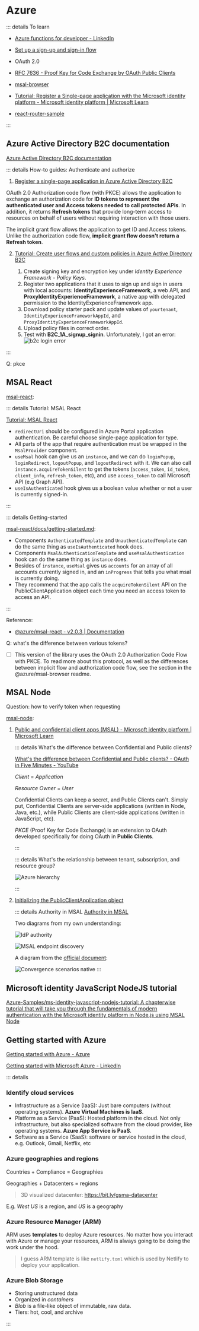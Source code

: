 # Azure <Tag variant="brand" value="15 h" />

::: details To learn

- [Azure functions for developer - LinkedIn](https://www.linkedin.com/learning/azure-functions-for-developers)

- [Set up a sign-up and sign-in flow](https://learn.microsoft.com/en-us/azure/active-directory-b2c/add-sign-up-and-sign-in-policy?pivots=b2c-user-flow)

- OAuth 2.0

- [RFC 7636 - Proof Key for Code Exchange by OAuth Public Clients](https://datatracker.ietf.org/doc/html/rfc7636#section-6.2)

- [msal-browser](https://github.com/AzureAD/microsoft-authentication-library-for-js/tree/dev/lib/msal-browser)

- [Tutorial: Register a Single-page application with the Microsoft identity platform - Microsoft identity platform | Microsoft Learn](https://learn.microsoft.com/en-us/entra/identity-platform/tutorial-single-page-app-react-register-app)

- [react-router-sample](https://github.com/AzureAD/microsoft-authentication-library-for-js/tree/dev/samples/msal-react-samples/react-router-sample)

:::

## Azure Active Directory B2C documentation <Tag value="3 h" /> <Tag variant="red" value="In progress" />

<Timestamp value='April 2, 2024' />

[Azure Active Directory B2C documentation](https://learn.microsoft.com/en-us/azure/active-directory-b2c/)

::: details How-to guides: Authenticate and authorize

1. [Register a single-page application in Azure Active Directory B2C](https://learn.microsoft.com/en-us/azure/active-directory-b2c/tutorial-register-spa)

OAuth 2.0 Authorization code flow (with PKCE) allows the application to exchange an authorization code for **ID tokens to represent the authenticated user and Access tokens needed to call protected APIs**. In addition, it returns **Refresh tokens** that provide long-term access to resources on behalf of users without requiring interaction with those users.

The implicit grant flow allows the application to get ID and Access tokens. Unlike the authorization code flow, **implicit grant flow doesn't return a Refresh token**.

2. [Tutorial: Create user flows and custom policies in Azure Active Directory B2C](https://learn.microsoft.com/en-us/azure/active-directory-b2c/tutorial-create-user-flows?pivots=b2c-custom-policy)

   1. Create signing key and encryption key under _Identity Experience Framework_ - _Policy Keys_.
   2. Register two applications that it uses to sign up and sign in users with local accounts: **IdentityExperienceFramework**, a web API, and **ProxyIdentityExperienceFramework**, a native app with delegated permission to the IdentityExperienceFramework app.
   3. Download policy starter pack and update values of `yourtenant`, `IdentityExperienceFrameworkAppId`, and `ProxyIdentityExperienceFrameworkAppId`.
   4. Upload policy files in correct order.
   5. Test with **B2C_1A_signup_signin**. Unfortunately, I got an error:
      ![b2c login error](/components/b2c-error.png)

:::

Q: pkce

## MSAL React <Tag value="2 h" /> <Tag variant="red" value="In progress" />

<Timestamp value='April 1, 2024' />

[msal-react](https://github.com/AzureAD/microsoft-authentication-library-for-js/tree/dev/lib/msal-react):

::: details Tutorial: MSAL React

[Tutorial: MSAL React](https://learn.microsoft.com/en-us/entra/identity-platform/tutorial-single-page-app-react-register-app)

- `redirectUri` should be configured in Azure Portal application authentication. Be careful choose single-page application for type.
- All parts of the app that require authentication must be wrapped in the `MsalProvider` component.
- `useMsal` hook can give us an `instance`, and we can do `loginPopup`, `loginRedirect`, `logoutPopup`, and `logoutRedirect` with it. We can also call `instance.acquireTokenSilent` to get the tokens (`access_token`, `id_token`, `client_info`, `refresh_token`, etc), and use `access_token` to call Microsoft API (e.g Graph API).
- `useIsAuthenticated` hook gives us a boolean value whether or not a user is currently signed-in.

:::

::: details Getting-started

[msal-react/docs/getting-started.md](https://github.com/AzureAD/microsoft-authentication-library-for-js/blob/dev/lib/msal-react/docs/getting-started.md):

- Components `AuthenticatedTemplate` and `UnauthenticatedTemplate` can do the same thing as `useIsAuthenticated` hook does.
- Components `MsalAuthenticationTemplate` and `useMsalAuthentication` hook can do the same thing as `instance` does.
- Besides of `instance`, `useMsal` gives us `accounts` for an array of all accounts currently signed in, and an `inProgress` that tells you what msal is currently doing.
- They recommend that the app calls the `acquireTokenSilent` API on the PublicClientApplication object each time you need an access token to access an API.

:::

Reference:

- [@azure/msal-react - v2.0.3 | Documentation](https://azuread.github.io/microsoft-authentication-library-for-js/ref/modules/_azure_msal_react.html)

Q: what's the difference between various tokens?

- [ ] This version of the library uses the OAuth 2.0 Authorization Code Flow with PKCE. To read more about this protocol, as well as the differences between implicit flow and authorization code flow, see the section in the @azure/msal-browser readme.

## MSAL Node <Tag value="5.5 h" /> <Tag variant="red" value="In progress" />

Question: how to verify token when requesting

<Timestamp value='March, 2024' />

[msal-node](https://github.com/AzureAD/microsoft-authentication-library-for-js/tree/dev/lib/msal-node):

1.  [Public and confidential client apps (MSAL) - Microsoft identity platform | Microsoft Learn](https://learn.microsoft.com/en-us/entra/identity-platform/msal-client-applications)

    ::: details What's the difference between Confidential and Public clients?

    [What's the difference between Confidential and Public clients? - OAuth in Five Minutes - YouTube](https://www.youtube.com/watch?v=5cQNwifDq1U)

    _Client_ = _Application_

    _Resource Owner_ = _User_

    Confidential Clients can keep a secret, and Public Clients can't. Simply put, Confidential Clients are server-side applications (written in Node, Java, etc.), while Public Clients are client-side applications (written in JavaScript, etc).

    _PKCE_ (Proof Key for Code Exchange) is an extension to OAuth developed specifically for doing OAuth in **Public Clients**.

    :::

    ::: details What's the relationship between tenant, subscription, and resource group?

    ![Azure hierarchy](/azure-hierarchy.png)

    :::

2.  [Initializing the PublicClientApplication object](https://github.com/AzureAD/microsoft-authentication-library-for-js/blob/dev/lib/msal-node/docs/initialize-public-client-application.md)

    ::: details Authority in MSAL
    [Authority in MSAL](https://github.com/AzureAD/microsoft-authentication-library-for-js/blob/dev/lib/msal-common/docs/authority.md)

    Two diagrams from my own understanding:

    ![IdP authority](/authority.png)

    ![MSAL endpoint discovery](/msal-endpoint-discovery.png)

    A diagram from the [official document](https://learn.microsoft.com/en-us/entra/identity-platform/v2-oauth2-auth-code-flow#protocol-details):

    ![Convergence scenarios native](/convergence-scenarios-native.svg)
    :::

## Microsoft identity JavaScript NodeJS tutorial <Tag value='2 h' />

<Timestamp value='March 20, 2024' />

[Azure-Samples/ms-identity-javascript-nodejs-tutorial: A chapterwise tutorial that will take you through the fundamentals of modern authentication with the Microsoft identity platform in Node.js using MSAL Node](https://github.com/Azure-Samples/ms-identity-javascript-nodejs-tutorial/tree/main)

## Getting started with Azure <Tag value="2 h" />

<Timestamp value="March, 2024" />

[Getting started with Azure - Azure](https://azure.microsoft.com/get-started/on-demand/?OCID=AZ_ODD_RM)

[Getting started with Microsoft Azure - LinkedIn](https://www.linkedin.com/learning/getting-started-with-microsoft-azure)

::: details

### Identify cloud services

- Infrastructure as a Service (IaaS): Just bare computers (without operating systems). **Azure Virtual Machines is IaaS**.
- Platform as a Service (PaaS): Hosted platform in the cloud. Not only infrastructure, but also specialized software from the cloud provider, like operating systems. **Azure App Service is PaaS**.
- Software as a Service (SaaS): software or service hosted in the cloud, e.g. Outlook, Gmail, Netflix, etc

### Azure geographies and regions

Countries + Compliance = Geographies

Geographies + Datacenters = regions

> 3D visualized datacenter: https://bit.ly/gsma-datacenter

E.g. _West US_ is a region, and _US_ is a geography

### Azure Resource Manager (ARM)

ARM uses **templates** to deploy Azure resources. No matter how you interact with Azure or manage your resources, ARM is always going to be doing the work under the hood.

> I guess ARM template is like `netlify.toml` which is used by Netlify to deploy your application.

### Azure Blob Storage

- Storing unstructured data
- Organized in _containers_
- _Blob_ is a file-like object of immutable, raw data.
- Tiers: hot, cool, and archive

:::
